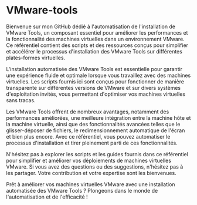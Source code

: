 # VMware-tools

Bienvenue sur mon GitHub dédié à l'automatisation de l'installation de VMware Tools, un composant essentiel pour améliorer les performances et la fonctionnalité des machines virtuelles dans un environnement VMware. Ce référentiel contient des scripts et des ressources conçus pour simplifier et accélérer le processus d'installation des VMware Tools sur différentes plates-formes virtuelles.

L'installation automatisée des VMware Tools est essentielle pour garantir une expérience fluide et optimale lorsque vous travaillez avec des machines virtuelles. Les scripts fournis ici sont conçus pour fonctionner de manière transparente sur différentes versions de VMware et sur divers systèmes d'exploitation invités, vous permettant d'optimiser vos machines virtuelles sans tracas.

Les VMware Tools offrent de nombreux avantages, notamment des performances améliorées, une meilleure intégration entre la machine hôte et la machine virtuelle, ainsi que des fonctionnalités avancées telles que le glisser-déposer de fichiers, le redimensionnement automatique de l'écran et bien plus encore. Avec ce référentiel, vous pouvez automatiser le processus d'installation et tirer pleinement parti de ces fonctionnalités.

N'hésitez pas à explorer les scripts et les guides fournis dans ce référentiel pour simplifier et améliorer vos déploiements de machines virtuelles VMware. Si vous avez des questions ou des suggestions, n'hésitez pas à les partager. Votre contribution et votre expertise sont les bienvenues.

Prêt à améliorer vos machines virtuelles VMware avec une installation automatisée des VMware Tools ? Plongeons dans le monde de l'automatisation et de l'efficacité !
